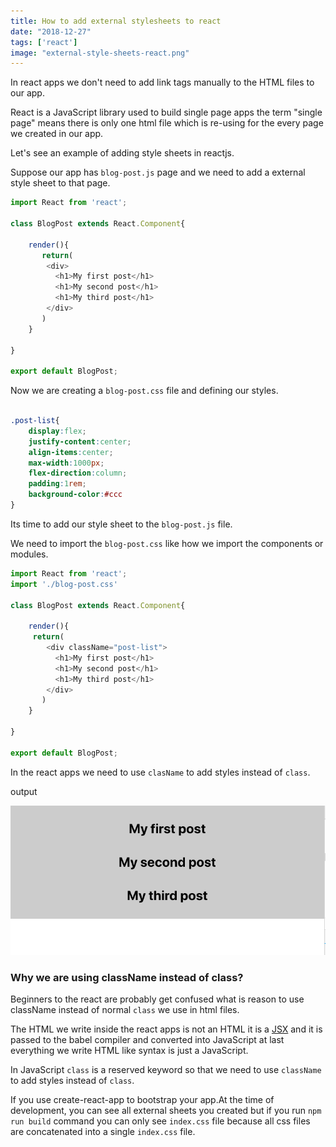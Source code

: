 ```yaml
---
title: How to add external stylesheets to react
date: "2018-12-27"
tags: ['react']
image: "external-style-sheets-react.png"
---
```


In react apps we don't need to add link tags manually to the HTML files to our app.


React is a JavaScript library used to build single page apps the term "single page" means  there is only one html file which is re-using for the every page we created in our app.

Let's see an example of adding style sheets in reactjs.

Suppose our app has `blog-post.js` page and we need to add a external style sheet to that page.

```js:title=blog-post.js
import React from 'react';

class BlogPost extends React.Component{

    render(){
       return(
        <div>
          <h1>My first post</h1>
          <h1>My second post</h1>
          <h1>My third post</h1>
        </div>
       )
    }

}

export default BlogPost;
```

Now we are creating a `blog-post.css` file and defining our styles.

```css:title=blog-post.css

.post-list{
    display:flex;
    justify-content:center;
    align-items:center;
    max-width:1000px;
    flex-direction:column;
    padding:1rem;
    background-color:#ccc
}

```
Its time to add our style sheet to the `blog-post.js` file.

We need to import the `blog-post.css` like how we import the components or modules.


```js:title=blog-post.js
import React from 'react';
import './blog-post.css'

class BlogPost extends React.Component{

    render(){
     return(
        <div className="post-list">
          <h1>My first post</h1>
          <h1>My second post</h1>
          <h1>My third post</h1>
        </div>
       )
    }

}

export default BlogPost;
```
In the react apps we need to use `clasName` to add styles instead of `class`.

output

![react external style sheet example](./react-external-style-sheet-example.png)

### Why we are using className instead of class?

Beginners to the react are probably get confused what is reason to use className instead of normal `class` we use in html files.

The HTML we write  inside the react apps is not an HTML it is a [JSX](/learn-react-jsx-detailed/) and it is passed to the babel compiler and converted into JavaScript at last everything we write HTML like syntax is just a JavaScript.

In JavaScript `class` is a reserved keyword so that we need to use `className`  to add styles instead of `class`.


If you use create-react-app to bootstrap your app.At the time of development, you can see all external sheets you created but if you run `npm run build` command you can only see `index.css` file because all css files are concatenated  into a single `index.css` file.